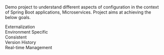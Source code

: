 Demo project to understand different aspects of configuration in the context of Spring Boot applications, Microservices. Project aims at achieving the below goals.

Externalization <br>
Environment Specific <br>
Consistent <br>
Version History <br>
Real-time Management <br>
